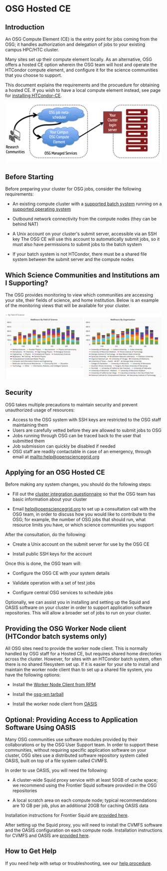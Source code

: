 OSG Hosted CE
=============


Introduction
------------

An OSG Compute Element (CE) is the entry point for jobs coming from the OSG;
it handles authorization and delegation of jobs to your existing campus HPC/HTC cluster.

Many sites set up their compute element locally.
As an alternative, OSG offers a hosted CE option
wherein the OSG team will host and operate the HTCondor compute element,
and configure it for the science communities that you choose to support.

This document explains the requirements and the procuedure for obtaining a hosted CE.
If you wish to have a local compute element instead,
see page for [installing HTCondor-CE](/compute-element/install-htcondor-ce).

![managed services diagram](/compute-element/img/managed_services_diagram.png)


Before Starting
---------------

Before preparing your cluster for OSG jobs, consider the following requirements:

-   An existing compute cluster with a [supported batch system](/index.md#prepare-the-batch-system)
    running on a [supported operating system](/release/supported_platforms)

-   Outbound network connectivity from the compute nodes (they can be behind NAT)

-   A Unix account on your cluster's submit server, accessible via an SSH key
    The OSG CE will use this account to automatically submit jobs,
    so it must also have permissions to submit jobs to the batch system

-   If your batch system is not HTCondor,
    there must be a shared file system between the submit server and the compute nodes


Which Science Communities and Institutions am I Supporting?
-----------------------------------------------------------

The OSG provides monitoring to view which communities are accessing your site, their fields of science, and home institution.
Below is an example of the monitoring views that will be available for your cluster.

![monitoring graphs](/compute-element/img/monitoring_graphs.png)


Security
--------

OSG takes multiple precautions to maintain security and prevent unauthorized
usage of resources:

-   Access to the OSG system with SSH keys are restricted to the OSG staff maintaining them
-   Users are carefully vetted before they are allowed to submit jobs to OSG
-   Jobs running through OSG can be traced back to the user that submitted them
-   Job submission can quickly be disabled if needed
-   OSG staff are readily contactable in case of an emergency,
    through email at <mailto:help@opensciencegrid.org>


Applying for an OSG Hosted CE
-----------------------------

Before making any system changes, you should do the following steps:

-   Fill out the [cluster integration questionnaire](http://goo.gl/forms/8OukxsyG6KBSGHuR2)
    so that the OSG team has basic information about your cluster

-   Email [help@opensciencegrid.org](mailto:help@opensciencegrid.org)
    to set up a consultation call with the OSG team,
    in order to discuss how you would like to contribute to the OSG;
    for example, the number of OSG jobs that should run, what resource limits you have,
    or which science communities you support

After the consultation, do the following:

-   Create a Unix account on the submit server for use by the OSG CE

-   Install public SSH keys for the account

Once this is done, the OSG team will:

-   Configure the OSG CE with your system details

-   Validate operation with a set of test jobs

-   Configure central OSG services to schedule jobs

Optionally, we can assist you in installing and setting up the Squid and OASIS software on your cluster
in order to support application software repositories.
This will allow a broader set of jobs to run on your cluster.


Providing the OSG Worker Node client (HTCondor batch systems only)
------------------------------------------------------------------

All OSG sites need to provide the worker node client.
This is normally handled by OSG staff for a Hosted CE, but requires shared home directories across the cluster.
However, for sites with an HTCondor batch system, often there is no shared filesystem set up.
If it is easier for your site to install and maintain the worker node client than to set up a shared file system, you have the following options:

-   Install the [Worker Node Client from RPM](/worker-node/install-wn)

-   Install the [osg-wn tarball](/worker-node/install-wn-tarball)

-   Install the worker node client from [OASIS](/worker-node/install-wn-oasis)


**Optional**: Providing Access to Application Software Using OASIS
------------------------------------------------------------------

Many OSG communities use software modules provided by their collaborations or by the OSG User Support team.
In order to support these communities, without requiring specific application software on your cluster,
OSG sites use a distributed software repository system called OASIS,
built on top of a file system called CVMFS.

In order to use OASIS, you will need the following:

-   A cluster-wide Squid proxy service with at least 50GB of cache space;
    we recommend using the Frontier Squid software provided in the OSG repositories

-   A local scratch area on each compute node; typical recommendations are 10 GB per job,
    plus an additional 20GB for caching OASIS data

Installation instructions for Frontier Squid are [provided here](/data/frontier-squid).

After setting up the Squid proxy, you will need to install the CVMFS software and the OASIS configuration
on each compute node.
Installation instructions for CVMFS and OASIS are [provided here](/worker-node/install-cvmfs).


How to Get Help
---------------

If you need help with setup or troubleshooting, see our [help procedure](/common/help).

